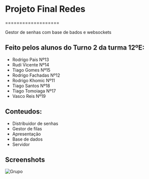 # Projeto Final Redes
===================

Gestor de senhas com base de bados e websockets

## Feito pelos alunos do Turno 2 da turma 12ºE: 
* Rodrigo Pais Nº13
* Rudi Vicente Nº14
* Tiago Gomes Nº15
* Rodrigo Fachadas Nº12
* Rodrigo Khomic Nº11
* Tiago Santos Nº18
* Tiago Tomoiaga Nº17
* Vasco Reis Nº19

## Conteudos:
* Distribuidor de senhas
* Gestor de filas
* Apresentação
* Base de dados
* Servidor

## Screenshots

![Grupo](https://media.discordapp.net/attachments/1164138695096553513/1197584458912632922/image.png?ex=65bbcc71&is=65a95771&hm=15c6b6b4fa78537f30e7accb4da019b784678f735e560ab5be71c8121c6e2557&=&format=webp&quality=lossless&width=947&height=473")
